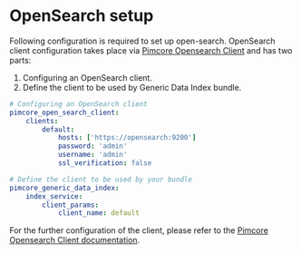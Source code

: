 # OpenSearch setup

Following configuration is required to set up open-search. OpenSearch client configuration takes place via [Pimcore Opensearch Client](https://github.com/pimcore/opensearch-client) and has two parts:
1) Configuring an OpenSearch client.
2) Define the client to be used by Generic Data Index bundle.

```yaml
# Configuring an OpenSearch client
pimcore_open_search_client:
    clients:
        default:
            hosts: ['https://opensearch:9200']
            password: 'admin'
            username: 'admin'
            ssl_verification: false

# Define the client to be used by your bundle
pimcore_generic_data_index:
    index_service:
        client_params:
            client_name: default
```

For the further configuration of the client, please refer to the [Pimcore Opensearch Client documentation](https://github.com/pimcore/opensearch-client/blob/1.x/doc/02_Configuration.md).